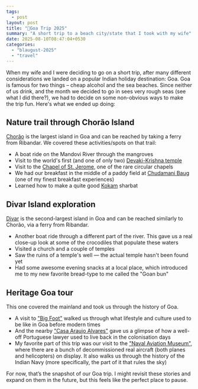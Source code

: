 ```yaml
---
tags:
  - post
layout: post
title: "🧳Goa Trip 2025"
summary: "A short trip to a beach city/state that I took with my wife"
date: 2025-08-10T08:47:04+0530
categories:
  - "blaugust-2025"
  - "travel"
---
```


When my wife and I were deciding to go on a short trip, after many different considerations we landed on a popular Indian holiday destination: Goa. Goa is famous for two things – cheap alcohol and the sea beaches. Since neither of us drink, and the month we decided to go in sees very rough seas (see what I did there?), we had to decide on some non-obvious ways to make the trip fun. Here's what we ended up doing:

## Nature trail through Chorão Island

[Chorão](https://en.wikipedia.org/wiki/Chor%C3%A3o_(island)) is the largest island in Goa and can be reached by taking a ferry from Ribandar. We covered these activities/spots on that trail:

- A boat ride on the Mandovi River through the mangroves
- Visit to the world's first (and one of only two) [Devaki-Krishna temple](https://en.wikipedia.org/wiki/Devaki#:~:text=Devaki%20Krishna%20Sansthan%20temple)
- Visit to the [Chapel of St. Jerome](https://en.wikipedia.org/wiki/Chapel_of_St._Jerome_(Chor%C3%A3o_Island)), one of the rare circular chapels
- We had our breakfast in the middle of a paddy field at [Chudamani Baug](https://maps.app.goo.gl/HopawHquy1yzkQqb8) (one of my finest breakfast experiences)
- Learned how to make a quite good [Kokam](https://en.wikipedia.org/wiki/Garcinia_indica) sharbat

## Divar Island exploration

[Divar](https://en.wikipedia.org/wiki/Divar) is the second-largest island in Goa and can be reached similarly to Chorão, via a ferry from Ribandar.

- Another boat ride through a different part of the river. This gave us a real close-up look at some of the crocodiles that populate these waters
- Visited a church and a couple of temples
- Saw the ruins of a temple's well — the actual temple hasn't been found yet
- Had some awesome evening snacks at a local place, which introduced me to my new favorite bread-type to me called the "Goan bun"

## Heritage Goa tour

This one covered the mainland and took us through the history of Goa.

- A visit to ["Big Foot"](https://maps.app.goo.gl/Hee3aUk9ffWJoJFt7) walked us through what lifestyle and culture used to be like in Goa before modern times
- And the nearby ["Casa Araujo Alvares"](https://maps.app.goo.gl/Kzhp2p8Mtxw5e5ydA) gave us a glimpse of how a well-off Portuguese lawyer used to live back in the colonisation days
- My favorite part of this trip was our visit to the ["Naval Aviation Museum"](https://en.wikipedia.org/wiki/Naval_Aviation_Museum_(Goa)), where there are a bunch of decommissioned real aircraft (both planes and helicopters) on display. It also walks us through the history of the Indian Navy (more specifically, the part of it that rules the sky)

For now, that’s the snapshot of our Goa trip. I might revisit these stories and expand on them in the future, but this feels like the perfect place to pause.
